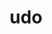 ---
category: 3-letters
denotation: null
name: udo
reference_link: https://www.etymonline.com/word/udo
root_language: null
root_name: null
title: udo
type: free
word_sums:
- respelling: udo
  sum: 'Udo + '
---